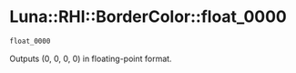# Luna::RHI::BorderColor::float_0000

```c++
float_0000
```

Outputs (0, 0, 0, 0) in floating-point format. 

